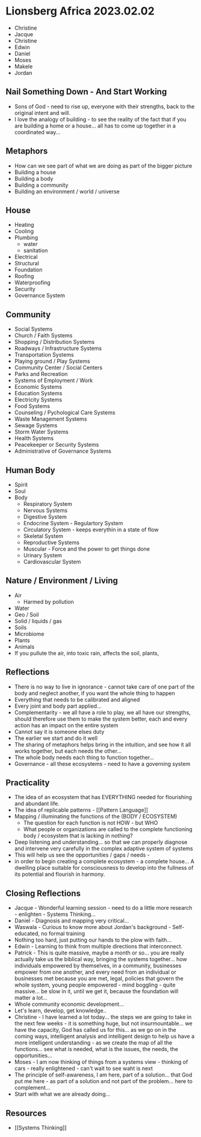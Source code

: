 # Lionsberg Africa 2023.02.02

- Christine 
- Jacque 
- Christine 
- Edwin 
- Daniel 
- Moses 
- Makele 
- Jordan  

## Nail Something Down - And Start Working
- Sons of God - need to rise up, everyone with their strengths, back to the original intent and will. 
- I love the analogy of building - to see the reality of the fact that if you are building a home or a house... all has to come up together in a coordinated way...


## Metaphors 
- How can we see part of what we are doing as part of the bigger picture 
- Building a house 
- Building a body 
- Building a community 
- Building an environment / world / universe 

## House 
- Heating 
- Cooling 
- Plumbing 
    - water 
    - sanitation 
- Electrical 
- Structural 
- Foundation 
- Roofing 
- Waterproofing 
- Security 
- Governance System

## Community 
- Social Systems 
- Church / Faith Systems 
- Shopping / Distribution Systems 
- Roadways / Infrastructure Systems 
- Transportation Systems
- Playing ground / Play Systems 
- Community Center / Social Centers 
- Parks and Recreation 
- Systems of Employment / Work 
- Economic Systems 
- Education Systems 
- Electricity Systems  
- Food Systems 
- Counseling / Pychological Care Systems 
- Waste Management Systems 
- Sewage Systems 
- Storm Water Systems 
- Health Systems 
- Peacekeeper or Security Systems 
- Administrative of Governance Systems 

## Human Body 
- Spirit 
- Soul 
- Body 
    - Respiratory System 
    - Nervous Systems 
    - Digestive System 
    - Endocrine System  - Regulartory System 
    - Circulatory System - keeps everythin in a state of flow 
    - Skeletal System 
    - Reproductive Systems 
    - Muscular - Force and the power to get things done 
    - Urinary System 
    - Cardiovascular System 

## Nature / Environment / Living 
- Air 
    - Harmed by pollution 
- Water 
- Geo / Soil 
- Solid / liquids / gas 
- Soils 
- Microbiome 
- Plants 
- Animals 
- If you pullute the air, into toxic rain, affects the soil, plants, 

## Reflections
- There is no way to live in ignorance - cannot take care of one part of the body and neglect another, if you want the whole thing to happen 
- Everything that needs to be calibrated and aligned 
- Every joint and body part applied... 
- Complementarity - we all have a role to play, we all have our strengths, should therefore use them to make the system better, each and every action has an impact on the entire system 
- Cannot say it is someone elses duty 
- The earlier we start and do it well 
- The sharing of metaphors helps bring in the intuition, and see how it all works together, but each needs the other... 
- The whole body needs each thing to function together... 
- Governance - all these ecosystems - need to have a governing system 

## Practicality 
- The idea of an ecosystem that has EVERYTHING needed for flourishing and abundant life. 
- The idea of replicable patterns - [[Pattern Language]]
- Mapping / illuminating the functions of the (BODY / ECOSYSTEM)
    - The question for each function is not HOW - but WHO
    - What people or organizations are called to the complete functioning body / ecosystem that is lacking in nothing?
- Deep listening and understanding... so that we can properly diagnose and intervene very carefully in the complex adaptive system of systems 
- This will help us see the opportunities / gaps / needs - 
- in order to begin creating a complete ecosystem - a complete house... A dwelling place suitable for consciousness to develop into the fullness of its potential and flourish in harmony. 

## Closing Reflections
- Jacque - Wonderful learning session - need to do a little more research - enlighten - Systems Thinking... 
- Daniel - Diagnosis and mapping very critical... 
- Waswala - Curious to know more about Jordan's background - Self-educated, no formal training 
- Nothing too hard, just putting our hands to the plow with faith...
- Edwin - Learning to think from multiple directions that interconnect. 
- Patrick - This is quite massive, maybe a month or so... you are really actually take us the biblical way, bringing the systems together... how individuals empowered by themselves, in a community, businesses empower from one another, and every need from an individual or businesses met because you are met, legal, policies that govern the whole system, young people empowered - mind boggling - quite massive... be slow in it, until we get it, because the foundation will matter a lot... 
- Whole community economic development... 
- Let's learn, develop, get knowledge.. 
- Christine - I have learned a lot today... the steps we are going to take in the next few weeks - it is something huge, but not insurmountable... we have the capacity, God has called us for this... as we go on in the coming ways, intelligent analysis and intelligent design to help us have a more intelligent understanding - as we create the map of all the functions... see what is needed, what is the issues, the needs, the opportunities... 
- Moses - I am now thinking of things from a systems view - thinking of cars - really enlightened - can't wait to see waht is next
- The principle of self-awareness, I am here, part of a solution... that God put me here - as part of a solution and not part of the problem... here to complement... 
- Start with what we are already doing... 

## Resources
- [[Systems Thinking]] 